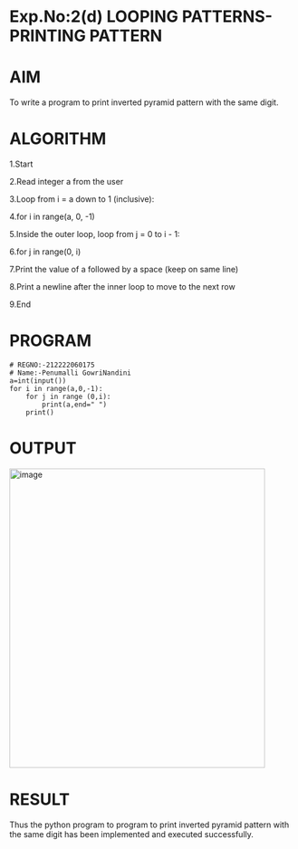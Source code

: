 # Exp.No:2(d) LOOPING PATTERNS- PRINTING PATTERN

# AIM
To write a program to print inverted pyramid pattern with the same digit.

# ALGORITHM
1.Start

2.Read integer a from the user

3.Loop from i = a down to 1 (inclusive):

4.for i in range(a, 0, -1)

5.Inside the outer loop, loop from j = 0 to i - 1:

6.for j in range(0, i)

7.Print the value of a followed by a space (keep on same line)

8.Print a newline after the inner loop to move to the next row

9.End

# PROGRAM
```
# REGNO:-212222060175
# Name:-Penumalli GowriNandini
a=int(input())
for i in range(a,0,-1):
    for j in range (0,i):
        print(a,end=" ")
    print()
```
# OUTPUT
<img width="451" height="529" alt="image" src="https://github.com/user-attachments/assets/e85a2a27-37ae-439f-8dde-b91de54c27e6" />


# RESULT
Thus the python program to program to print inverted pyramid pattern with the same digit has been implemented and executed successfully.
